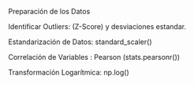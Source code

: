 Preparación de los Datos

Identificar Outliers:  (Z-Score)  y desviaciones estandar. 

Estandarización de Datos: standard_scaler()

Correlación de Variables : Pearson (stats.pearsonr()) 

Transformación Logarítmica: np.log() 

